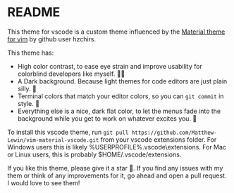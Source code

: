 # README

This theme for vscode is a custom theme influenced by the [Material theme for vim](https://github.com/hzchirs/vim-material) by github user hzchirs.

This theme has:

- High color contrast, to ease eye strain and improve usability for colorblind developers like myself. 👨‍💻
- A Dark background. Because light themes for code editors are just plain silly. 🤡
- Terminal colors that match your editor colors, so you can `git commit` in style. 💅
- Everything else is a nice, dark flat color, to let the menus fade into the background while you get to work on whatever excites you. 🔨

To install this vscode theme, run `git pull https://github.com/Matthew-Lewin/vim-material-vscode.git` from your vscode extensions folder. For Windows users this is likely %USERPROFILE%\.vscode\extensions. For Mac or Linux users, this is probably \$HOME/.vscode/extensions.

If you like this theme, please give it a star 🌟. If you find any issues with my them or think of any improvements for it, go ahead and open a pull request. I would love to see them!
